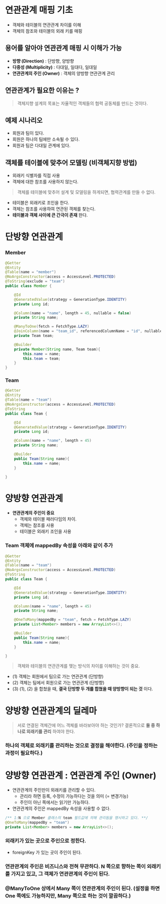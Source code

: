 # 연관관계 매핑 기초
- 객체와 테이블의 연관관계 차이를 이해
- 객체의 참조와 테이블의 외래 키를 매핑

## 용어를 알아야 연관관계 매핑 시 이해가 가능
- __방향 (Direction)__ : 단방향, 양방향
- __다중성 (Multiplicity)__ : 다대일, 일대다, 일대일
- __연관관계의 주인 (Owner)__ : 객체의 양방향 연관관계 관리

## 연관관계가 필요한 이유는 ?
> 객체지향 설계의 목표는 자율적인 객체들의 협력 공동체를 만드는 것이다.

## 예제 시나리오
- 회원과 팀이 있다.
- 회원은 하나의 팀에만 소속될 수 있다.
- 회원과 팀은 다대일 관계에 있다.

## 객체를 테이블에 맞추어 모델링 (비객체지향 방법)
- 외래키 식별자를 직접 사용
- 객체에 대한 참조를 사용하지 않는다.

> 객체를 테이블에 맞추어 설계 및 모델링을 하게되면, 협력관계를 만들 수 없다.
- 테이블은 외래키로 조인을 한다.
- 객체는 참조를 사용하여 연관된 객체를 찾는다.
- __테이블과 객체 사이에 큰 간극이 존재__ 한다.
   
   
# 단방향 연관관계

### Member
```java
@Getter
@Entity
@Table(name = "member")
@NoArgsConstructor(access = AccessLevel.PROTECTED)
@ToString(exclude = "team")
public class Member {

    @Id
    @GeneratedValue(strategy = GenerationType.IDENTITY)
    private Long id;

    @Column(name = "name", length = 45, nullable = false)
    private String name;

    @ManyToOne(fetch = FetchType.LAZY)
    @JoinColumn(name = "team_id", referencedColumnName = "id", nullable = false)
    private Team team;

    @Builder
    private Member(String name, Team team){
        this.name = name;
        this.team = team;
    }
}
```

### Team
```java
@Getter
@Entity
@Table(name = "team")
@NoArgsConstructor(access = AccessLevel.PROTECTED)
@ToString
public class Team {

    @Id
    @GeneratedValue(strategy = GenerationType.IDENTITY)
    private Long id;

    @Column(name = "name", length = 45)
    private String name;

    @Builder
    public Team(String name){
        this.name = name;
    }

}
```
   
   
# 양방향 연관관계
- __연관관계의 주인이 중요__
  - 객체와 테이블 패러다임의 차이.
  - 객체는 참조를 사용
  - 테이블은 외래키 조인을 사용

### Team 객체에 mappedBy 속성을 아래와 같이 추가
```java
@Getter
@Entity
@Table(name = "team")
@NoArgsConstructor(access = AccessLevel.PROTECTED)
@ToString
public class Team {

    @Id
    @GeneratedValue(strategy = GenerationType.IDENTITY)
    private Long id;

    @Column(name = "name", length = 45)
    private String name;

    @OneToMany(mappedBy = "team", fetch = FetchType.LAZY)
    private List<Member> members = new ArrayList<>();

    @Builder
    public Team(String name){
        this.name = name;
    }

}
```

> 객체와 테이블의 연관관계를 맺는 방식의 차이를 이해하는 것이 중요.
- (1) 객체는 회원에서 팀으로 가는 연관관계 (단방향)
- (2) 객체는 팀에서 회원으로 가는 연관관계 (단방향)
- (3) (1), (2) 을 합쳤을 때, __결국 단방향 두 개를 합쳤을 때 양방향이 되는 것__ 이다.
   
   
# 양방향 연관관계의 딜레마
> 서로 연결된 객체간에 어느 객체를 바라보아야 하는 것인가? 결론적으로 __둘 중 하나로 외래키를 관리__ 하여야 한다.
### 하나의 객체로 외래키를 관리하는 것으로 결정을 해야한다. (주인을 정하는 과정이 필요하다.)

# 양방향 연관관계 : 연관관계 주인 (Owner)
- 연관관계의 주인만이 외래키를 관리할 수 있다.
   - 관리라 하면 등록, 수정이 가능하다는 것을 의미 (= 변경가능)
   - 주인이 아닌 쪽에서는 읽기만 가능하다.
- 연관관계의 주인은 mappedBy 속성을 사용할 수 없다.

```java
/** 1:N 으로 Member 클래스의 team 필드값에 의해 관리됨을 명시하고 있다. **/
@OneToMany(mappedBy = "team")
private List<Member> members = new ArrayList<>();
```

### 외래키가 있는 곳으로 주인으로 정한다.
- foreignKey 가 있는 곳이 주인이 된다.

### 연관관계의 주인은 비즈니스와 전혀 무관하다. N 쪽으로 향하는 쪽이 외래키를 가지고 있고, 그 객체가 연관관계의 주인이 된다.
### @ManyToOne 상에서 Many 쪽이 연관관계의 주인이 된다. (설정을 하면 One 쪽에도 가능하지만, Many 쪽으로 하는 것이 깔끔하다.)

